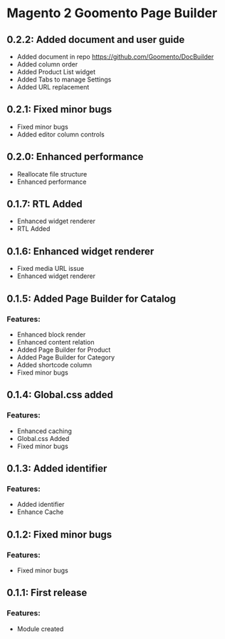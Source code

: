 # Magento 2 Goomento Page Builder

## 0.2.2: Added document and user guide
- Added document in repo https://github.com/Goomento/DocBuilder
- Added column order
- Added Product List widget
- Added Tabs to manage Settings
- Added URL replacement

## 0.2.1: Fixed minor bugs
- Fixed minor bugs
- Added editor column controls

## 0.2.0: Enhanced performance
- Reallocate file structure  
- Enhanced performance

## 0.1.7: RTL Added
- Enhanced widget renderer
- RTL Added

## 0.1.6: Enhanced widget renderer
- Fixed media URL issue
- Enhanced widget renderer

## 0.1.5: Added Page Builder for Catalog
### Features:
- Enhanced block render
- Enhanced content relation
- Added Page Builder for Product
- Added Page Builder for Category
- Added shortcode column
- Fixed minor bugs

## 0.1.4: Global.css added 
### Features:
- Enhanced caching
- Global.css Added
- Fixed minor bugs

## 0.1.3: Added identifier
### Features:
- Added identifier
- Enhance Cache

## 0.1.2: Fixed minor bugs
### Features:
- Fixed minor bugs

## 0.1.1: First release
### Features:
 - Module created
